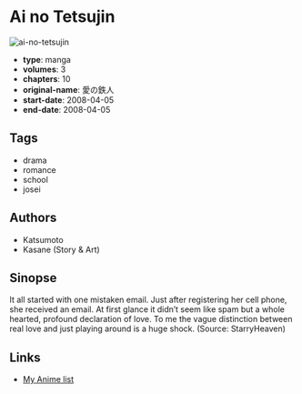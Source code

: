 # Ai no Tetsujin

![ai-no-tetsujin](https://cdn.myanimelist.net/images/manga/3/19644.jpg)

-   **type**: manga
-   **volumes**: 3
-   **chapters**: 10
-   **original-name**: 愛の鉄人
-   **start-date**: 2008-04-05
-   **end-date**: 2008-04-05

## Tags

-   drama
-   romance
-   school
-   josei

## Authors

-   Katsumoto
-   Kasane (Story & Art)

## Sinopse

It all started with one mistaken email. Just after registering her cell phone, she received an email. At first glance it didn’t seem like spam but a whole hearted, profound declaration of love. To me the vague distinction between real love and just playing around is a huge shock.
(Source: StarryHeaven)

## Links

-   [My Anime list](https://myanimelist.net/manga/13852/Ai_no_Tetsujin)
